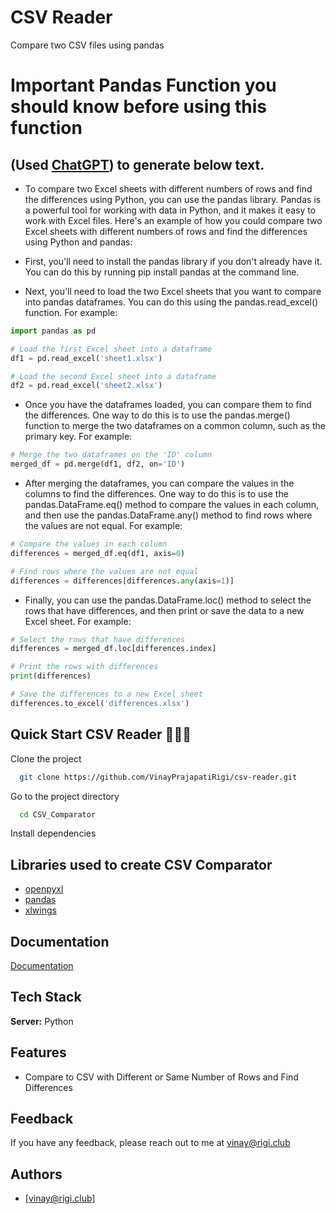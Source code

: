 
# CSV Reader 

Compare two CSV files using pandas

# Important Pandas Function you should know before using this function
## (Used [ChatGPT](https://chat.openai.com/chat)) to generate below text.
* To compare two Excel sheets with different numbers of rows and find the differences using Python, you can use the pandas library. Pandas is a powerful tool for working with data in Python, and it makes it easy to work with Excel files. Here's an example of how you could compare two Excel sheets with different numbers of rows and find the differences using Python and pandas:

* First, you'll need to install the pandas library if you don't already have it. You can do this by running pip install pandas at the command line.

* Next, you'll need to load the two Excel sheets that you want to compare into pandas dataframes. You can do this using the pandas.read_excel() function. For example:

```python
import pandas as pd

# Load the first Excel sheet into a dataframe
df1 = pd.read_excel('sheet1.xlsx')

# Load the second Excel sheet into a dataframe
df2 = pd.read_excel('sheet2.xlsx')
```

* Once you have the dataframes loaded, you can compare them to find the differences. One way to do this is to use the pandas.merge() function to merge the two dataframes on a common column, such as the primary key. For example:


```python
# Merge the two dataframes on the 'ID' column
merged_df = pd.merge(df1, df2, on='ID')
```

* After merging the dataframes, you can compare the values in the columns to find the differences. One way to do this is to use the pandas.DataFrame.eq() method to compare the values in each column, and then use the pandas.DataFrame.any() method to find rows where the values are not equal. For example:

```python
# Compare the values in each column
differences = merged_df.eq(df1, axis=0)

# Find rows where the values are not equal
differences = differences[differences.any(axis=1)]
```
* Finally, you can use the pandas.DataFrame.loc() method to select the rows that have differences, and then print or save the data to a new Excel sheet. For example:
```python
# Select the rows that have differences
differences = merged_df.loc[differences.index]

# Print the rows with differences
print(differences)

# Save the differences to a new Excel sheet
differences.to_excel('differences.xlsx')
```




## Quick Start CSV Reader 🧑🏻‍💻


Clone the project

```bash
  git clone https://github.com/VinayPrajapatiRigi/csv-reader.git
```

Go to the project directory

```bash
  cd CSV_Comparator
```

Install dependencies



## Libraries used to create CSV Comparator 

 - [openpyxl](https://openpyxl.readthedocs.io/en/stable/)
 - [pandas](https://pandas.pydata.org/docs/)
 - [xlwings](https://docs.xlwings.org/en/stable/)
 


## Documentation

[Documentation](https://pandas.pydata.org/docs/reference/api/pandas.read_csv.html)





## Tech Stack

**Server:** Python




## Features

- Compare to CSV with Different or Same Number of Rows and Find Differences



## Feedback

If you have any feedback, please reach out to me at vinay@rigi.club


## Authors

- [vinay@rigi.club]

